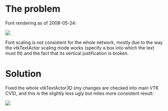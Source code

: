 # The problem #

Font rendering as of 2008-05-24:

[![](http://lh5.ggpht.com/cpbotha/SDfllW_8XgI/AAAAAAAAC1k/CJmuuF5Nb4c/s400/ge_shitty_fonts1.png)](http://picasaweb.google.com/cpbotha/Screenshots/photo#5203880324441595394)

Font scaling is not consistent for the whole network, mostly due to the way the vtkTextActor scaling mode works (specify a box into which the text must fit) and the fact that its vertical justification is broken.

# Solution #

Fixed the whole vtkTextActor3D (my changes are checked into main VTK CVS), and this is the slightly less ugly but miles more consistent result:

[![](http://lh6.ggpht.com/cpbotha/SFKBW2IMkZI/AAAAAAAAC5Q/ksFddFxb5n8/s400/devide-85-newstyle-graph-editor.png)](http://picasaweb.google.com/cpbotha/Screenshots/photo#5211369948308083090)